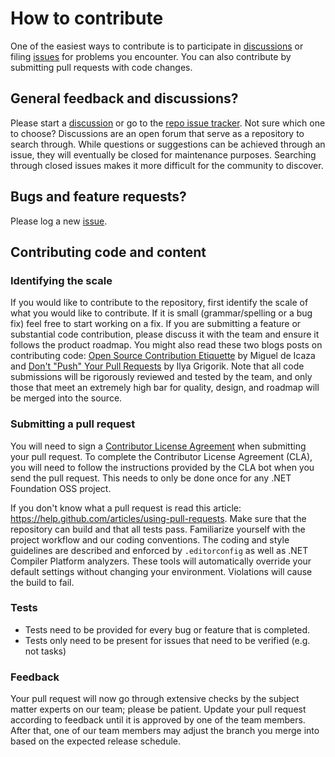 # How to contribute

One of the easiest ways to contribute is to participate in [discussions](../../discussions) or filing [issues](../../issues) for problems you encounter. You can also contribute by submitting pull requests with code changes.

## General feedback and discussions?

Please start a [discussion](../../discussions) or go to the [repo issue tracker](../../issues). Not sure which one to choose? Discussions are an open forum that serve as a repository to search through. While questions or suggestions can be achieved through an issue, they will eventually be closed for maintenance purposes. Searching through closed issues makes it more difficult for the community to discover.

## Bugs and feature requests?

Please log a new [issue](../../issues).

## Contributing code and content

### Identifying the scale

If you would like to contribute to the repository, first identify the scale of what you would like to contribute. If it is small (grammar/spelling or a bug fix) feel free to start working on a fix. If you are submitting a feature or substantial code contribution, please discuss it with the team and ensure it follows the product roadmap. You might also read these two blogs posts on contributing code: [Open Source Contribution Etiquette](http://tirania.org/blog/archive/2010/Dec-31.html) by Miguel de Icaza and [Don't "Push" Your Pull Requests](https://www.igvita.com/2011/12/19/dont-push-your-pull-requests/) by Ilya Grigorik. Note that all code submissions will be rigorously reviewed and tested by the team, and only those that meet an extremely high bar for quality, design, and roadmap will be merged into the source.

### Submitting a pull request

You will need to sign a [Contributor License Agreement](CLA.md) when submitting your pull request. To complete the Contributor License Agreement (CLA), you will need to follow the instructions provided by the CLA bot when you send the pull request. This needs to only be done once for any .NET Foundation OSS project.

If you don't know what a pull request is read this article: https://help.github.com/articles/using-pull-requests. Make sure that the repository can build and that all tests pass. Familiarize yourself with the project workflow and our coding conventions. The coding and style guidelines are described and enforced by `.editorconfig` as well as .NET Compiler Platform analyzers. These tools will automatically override your default settings without changing your environment. Violations will cause the build to fail.

### Tests

-  Tests need to be provided for every bug or feature that is completed.
-  Tests only need to be present for issues that need to be verified (e.g. not tasks)

### Feedback

Your pull request will now go through extensive checks by the subject matter experts on our team; please be patient. Update your pull request according to feedback until it is approved by one of the team members. After that, one of our team members may adjust the branch you merge into based on the expected release schedule.
